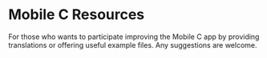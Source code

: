 # Mobile C Resources

For those who wants to participate improving the Mobile C app by providing translations or offering useful example files. Any suggestions are welcome.

